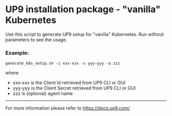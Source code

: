 # UP9 installation package - "vanilla" Kubernetes

 Use this script to generate UP9 setup for "vanilla" Kubernetes.
 Run without parameters to see the usage.

### Example:
   `generate_k8s_setup.sh -i xxx-xxx -s yyy-yyy -a zzz`

 where
* xxx-xxx is the Client Id retrieved from UP9 CLI or GUI
* yyy-yyy is the Client Secret retrieved from UP9 CLI or GUI
* zzz is (optional) agent name

---

 For more information please refer to https://docs.up9.com/

